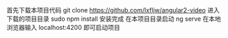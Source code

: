 首先下载本项目代码   git clone https://github.com/lxfljw/angular2-video
进入下载的项目目录  sudo npm install
安装完成  在本项目目录启动  ng serve 
在本地浏览器输入   localhost:4200  即可启动项目
